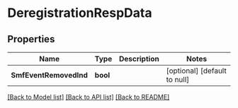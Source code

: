 # DeregistrationRespData

## Properties
Name | Type | Description | Notes
------------ | ------------- | ------------- | -------------
**SmfEventRemovedInd** | **bool** |  | [optional] [default to null]

[[Back to Model list]](../README.md#documentation-for-models) [[Back to API list]](../README.md#documentation-for-api-endpoints) [[Back to README]](../README.md)

